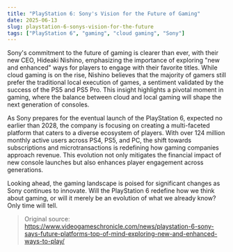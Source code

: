 ```yaml
---
title: "PlayStation 6: Sony's Vision for the Future of Gaming"
date: 2025-06-13
slug: playstation-6-sonys-vision-for-the-future
tags: ["PlayStation 6", "gaming", "cloud gaming", "Sony"]
---
```


Sony's commitment to the future of gaming is clearer than ever, with their new CEO, Hideaki Nishino, emphasizing the importance of exploring "new and enhanced" ways for players to engage with their favorite titles. While cloud gaming is on the rise, Nishino believes that the majority of gamers still prefer the traditional local execution of games, a sentiment validated by the success of the PS5 and PS5 Pro. This insight highlights a pivotal moment in gaming, where the balance between cloud and local gaming will shape the next generation of consoles.

As Sony prepares for the eventual launch of the PlayStation 6, expected no earlier than 2028, the company is focusing on creating a multi-faceted platform that caters to a diverse ecosystem of players. With over 124 million monthly active users across PS4, PS5, and PC, the shift towards subscriptions and microtransactions is redefining how gaming companies approach revenue. This evolution not only mitigates the financial impact of new console launches but also enhances player engagement across generations.

Looking ahead, the gaming landscape is poised for significant changes as Sony continues to innovate. Will the PlayStation 6 redefine how we think about gaming, or will it merely be an evolution of what we already know? Only time will tell.

> Original source: https://www.videogameschronicle.com/news/playstation-6-sony-says-future-platforms-top-of-mind-exploring-new-and-enhanced-ways-to-play/
